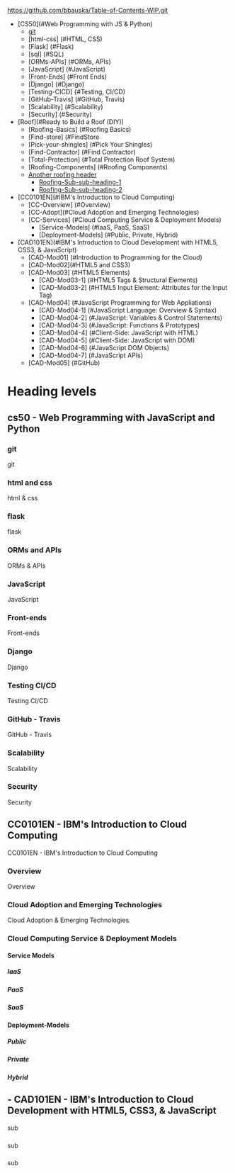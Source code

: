 
https://github.com/bbauska/Table-of-Contents-WIP.git
- [CS50](#Web Programming with JS & Python)
  * [git](#git)
  * [html-css] (#HTML, CSS)
  * [Flask] (#Flask)
  * [sql] (#SQL)
  * [ORMs-APIs] (#ORMs, APIs)
  * [JavaScript] (#JavaScript)
  * [Front-Ends] (#Front Ends)
  * [Django] (#Django)
  * [Testing-CICD] {#Testing, CI/CD)
  * [GitHub-Travis] (#GitHub, Travis)
  * [Scalability] (#Scalability)
  * [Security] (#Security)
- [Roof](#Ready to Build a Roof (DIY))
  * [Roofing-Basics] (#Roofing Basics)
  * [Find-store] (#FindStore
  * [Pick-your-shingles] (#Pick Your Shingles)
  * [Find-Contractor] (#Find Contractor)
  * [Total-Protection] (#Total Protection Roof System)
  * [Roofing-Components] (#Roofing Components)
  * [Another roofing header](#roofing-sub-99)
    + [Roofing-Sub-sub-heading-1](#roofing-sub-sub-heading-1)
    + [Roofing-Sub-sub-heading-2](#roofing-sub-sub-heading-2)
- [CC0101EN](#IBM's Introduction to Cloud Computing)
  * [CC-Overview] (#Overview)
  * [CC-Adopt](#Cloud Adoption and Emerging Technologies)
  * [CC-Services] (#Cloud Computing Service & Deployment Models)
    + [Service-Models] (#IaaS, PaaS, SaaS)
	+ [Deployment-Models] (#Public, Private, Hybrid)
- [CAD101EN](#IBM's Introduction to Cloud Development with HTML5, CSS3, & JavaScript)
  * [CAD-Mod01] (#Introduction to Programming for the Cloud)
  * [CAD-Mod02](#HTML5 and CSS3)
  * [CAD-Mod03] (#HTML5 Elements)
    + [CAD-Mod03-1] (#HTML5 Tags & Structural Elements)
	+ [CAD-Mod03-2] (#HTML5 Input Element: Attributes for the Input Tag)
  * [CAD-Mod04] (#JavaScript Programming for Web Appliations)
    + [CAD-Mod04-1] (#JavaScript Language: Overview & Syntax)
	+ [CAD-Mod04-2] (#JavaScript: Variables & Control Statements)
	+ [CAD-Mod04-3] (#JavaScript: Functions & Prototypes)
	+ [CAD-Mod04-4] (#Client-Side: JavaScript with HTML)
	+ [CAD-Mod04-5] (#Client-Side: JavaScript with DOM)
	+ [CAD-Mod04-6] (#JavaScript DOM Objects)
	+ [CAD-Mod04-7] (#JavaScript APIs)
  * [CAD-Mod05] (#GitHub)
  
# Heading levels

## cs50 - Web Programming with JavaScript and Python

### git

git

### html and css

html & css

### flask

flask

### ORMs and APIs

ORMs & APIs

### JavaScript

JavaScript

### Front-ends

Front-ends

### Django

Django

### Testing CI/CD

Testing CI/CD

### GitHub - Travis

GitHub - Travis

### Scalability

Scalability

### Security

Security

## CC0101EN - IBM's Introduction to Cloud Computing

CC0101EN - IBM's Introduction to Cloud Computing

### Overview

Overview

### Cloud Adoption and Emerging Technologies

Cloud Adoption & Emerging Technologies

### Cloud Computing Service & Deployment Models

#### Service Models 
##### IaaS
##### PaaS
##### SaaS

#### Deployment-Models
##### Public
##### Private
##### Hybrid

## - CAD101EN - IBM's Introduction to Cloud Development with HTML5, CSS3, & JavaScript

sub
### 

sub

### 

sub

